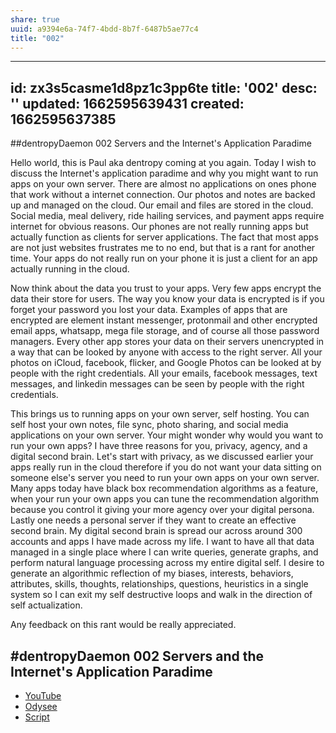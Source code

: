 ```yaml
---
share: true
uuid: a9394e6a-74f7-4bdd-8b7f-6487b5ae77c4
title: "002"
---
```

---
id: zx3s5casme1d8pz1c3pp6te
title: '002'
desc: ''
updated: 1662595639431
created: 1662595637385
---


##dentropyDaemon 002 Servers and the Internet's Application Paradime

Hello world, this is Paul aka dentropy coming at you again. Today I wish to discuss the Internet's application paradime and why you might want to run apps on your own server. There are almost no applications on ones phone that work without a internet connection. Our photos and notes are backed up and managed on the cloud. Our email and files are stored in the cloud. Social media, meal delivery, ride hailing services, and payment apps require internet for obvious reasons. Our phones are not really running apps but actually function as clients for server applications. The fact that most apps are not just websites frustrates me to no end, but that is a rant for another time. Your apps do not really run on your phone it is just a client for an app actually running in the cloud.

Now think about the data you trust to your apps. Very few apps encrypt the data their store for users. The way you know your data is encrypted is if you forget your password you lost your data. Examples of apps that are encrypted are element instant messenger, protonmail and other encrypted email apps, whatsapp, mega file storage, and of course all those password managers. Every other app stores your data on their servers unencrypted in a way that can be looked by anyone with access to the right server. All your photos on iCloud, facebook, flicker, and Google Photos can be looked at by people with the right credentials. All your emails, facebook messages, text messages, and linkedin messages can be seen by people with the right credentials. 

This brings us to running apps on your own server, self hosting. You can self host your own notes, file sync, photo sharing, and social media applications on your own server. Your might wonder why would you want to run your own apps? I have three reasons for you, privacy, agency, and a digital second brain. Let's start with privacy, as we discussed earlier your apps really run in the cloud therefore if you do not want your data sitting on someone else's server you need to run your own apps on your own server. Many apps today have black box recommendation algorithms as a feature, when your run your own apps you can tune the recommendation algorithm because you control it giving your more agency over your digital persona. Lastly one needs a personal server if they want to create an effective second brain. My digital second brain is spread our across around 300 accounts and apps I have made across my life. I want to have all that data managed in a single place where I can write queries, generate graphs, and perform natural language processing across my entire digital self. I desire to generate an algorithmic reflection of my biases, interests, behaviors, attributes, skills, thoughts, relationships, questions, heuristics in a single system so I can exit my self destructive loops and walk in the direction of self actualization.

Any feedback on this rant would be really appreciated.

## #dentropyDaemon 002 Servers and the Internet's Application Paradime

* [YouTube](https://www.youtube.com/watch?v=wkGeJJxV3a8)
* [Odysee](https://odysee.com/@dentropicPortal:1/dentropyDaemon002:8)
* [Script](/undefined)
